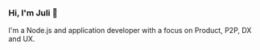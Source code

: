 ### Hi, I'm Juli 👋

I'm a Node.js and application developer with a focus on Product, P2P, DX and UX.
